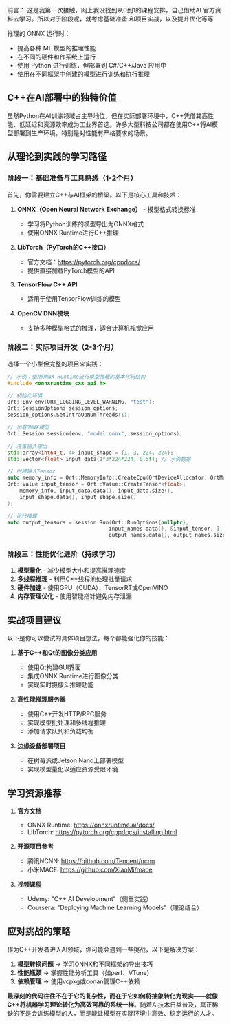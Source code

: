 前言：
这是我第一次接触，网上我没找到从0到1的课程安排，自己借助AI 官方资料去学习。所以对于阶段呢，就考虑基础准备 和项目实战，以及提升优化等等

推理的 ONNX 运行时：
- 提高各种 ML 模型的推理性能
- 在不同的硬件和作系统上运行
- 使用 Python 进行训练，但部署到 C#/C++/Java 应用中
- 使用在不同框架中创建的模型进行训练和执行推理
## C++在AI部署中的独特价值

虽然Python在AI训练领域占主导地位，但在实际部署环境中，C++凭借其高性能、低延迟和资源效率成为工业界首选。许多大型科技公司都在使用C++将AI模型部署到生产环境，特别是对性能有严格要求的场景。

## 从理论到实践的学习路径

### 阶段一：基础准备与工具熟悉（1-2个月）

首先，你需要建立C++与AI框架的桥梁。以下是核心工具和技术：

1. **ONNX（Open Neural Network Exchange）** - 模型格式转换标准
   - 学习将Python训练的模型导出为ONNX格式
   - 使用ONNX Runtime进行C++推理

2. **LibTorch（PyTorch的C++接口）** 
   - 官方文档：https://pytorch.org/cppdocs/
   - 提供直接加载PyTorch模型的API

3. **TensorFlow C++ API**
   - 适用于使用TensorFlow训练的模型

4. **OpenCV DNN模块**
   - 支持多种模型格式的推理，适合计算机视觉应用

### 阶段二：实际项目开发（2-3个月）

选择一个小型但完整的项目来实践：

```cpp
// 示例：使用ONNX Runtime进行模型推理的基本代码结构
#include <onnxruntime_cxx_api.h>

// 初始化环境
Ort::Env env(ORT_LOGGING_LEVEL_WARNING, "test");
Ort::SessionOptions session_options;
session_options.SetIntraOpNumThreads(1);

// 加载ONNX模型
Ort::Session session(env, "model.onnx", session_options);

// 准备输入输出
std::array<int64_t, 4> input_shape = {1, 3, 224, 224};
std::vector<float> input_data(1*3*224*224, 0.5f); // 示例数据

// 创建输入Tensor
auto memory_info = Ort::MemoryInfo::CreateCpu(OrtDeviceAllocator, OrtMemTypeCPU);
Ort::Value input_tensor = Ort::Value::CreateTensor<float>(
    memory_info, input_data.data(), input_data.size(), 
    input_shape.data(), input_shape.size()
);

// 运行推理
auto output_tensors = session.Run(Ort::RunOptions{nullptr}, 
                                 input_names.data(), &input_tensor, 1, 
                                 output_names.data(), output_names.size());
```

### 阶段三：性能优化进阶（持续学习）

1. **模型量化** - 减少模型大小和提高推理速度
2. **多线程推理** - 利用C++线程池处理批量请求
3. **硬件加速** - 使用GPU（CUDA）、TensorRT或OpenVINO
4. **内存管理优化** - 使用智能指针避免内存泄漏

## 实战项目建议

以下是你可以尝试的具体项目想法，每个都能强化你的技能：

1. **基于C++和Qt的图像分类应用**
   - 使用Qt构建GUI界面
   - 集成ONNX Runtime进行图像分类
   - 实现实时摄像头推理功能

2. **高性能推理服务器**
   - 使用C++开发HTTP/RPC服务
   - 实现模型批处理和多线程推理
   - 添加请求队列和负载均衡

3. **边缘设备部署项目**
   - 在树莓派或Jetson Nano上部署模型
   - 实现模型量化以适应资源受限环境

## 学习资源推荐

1. **官方文档**
   - ONNX Runtime: https://onnxruntime.ai/docs/
   - LibTorch: https://pytorch.org/cppdocs/installing.html

2. **开源项目参考**
   - 腾讯NCNN: https://github.com/Tencent/ncnn
   - 小米MACE: https://github.com/XiaoMi/mace

3. **视频课程**
   - Udemy: "C++ AI Development"（侧重实践）
   - Coursera: "Deploying Machine Learning Models"（理论结合）

## 应对挑战的策略

作为C++开发者进入AI领域，你可能会遇到一些挑战，以下是解决方案：

1. **模型转换问题** → 学习ONNX和不同框架的导出技巧
2. **性能瓶颈** → 掌握性能分析工具（如perf、VTune）
3. **依赖管理** → 使用vcpkg或conan管理C++依赖

**最深刻的代码往往不在于它的复杂性，而在于它如何将抽象转化为现实——就像C++将机器学习理论转化为高效可靠的系统一样**。随着AI技术日益普及，真正稀缺的不是会训练模型的人，而是能让模型在实际环境中高效、稳定运行的人才。
